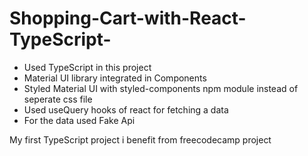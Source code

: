 # Shopping-Cart-with-React-TypeScript-

- Used TypeScript in this project
- Material UI library integrated in Components
- Styled Material UI with styled-components npm module instead of seperate css file
- Used useQuery hooks of react for fetching a data
- For the data used Fake Api 

My first TypeScript project i benefit from freecodecamp project  
